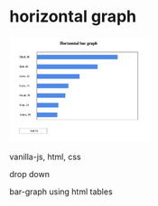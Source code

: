 # horizontal graph

<a href='https://adnjoo.github.io/horizontal-graph/'>
<img src='./scrn1.png' width='250'>
</a>

vanilla-js, html, css

drop down

bar-graph using html tables